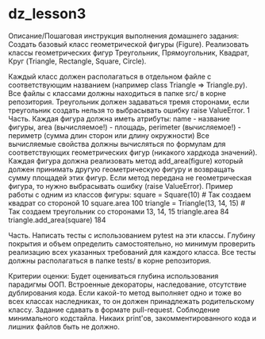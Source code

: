 # dz_lesson3

Описание/Пошаговая инструкция выполнения домашнего задания:
Создать базовый класс геометрической фигуры (Figure).
Реализовать классы геометрических фигур Треугольник, Прямоугольник, Квадрат, Круг (Triangle, Rectangle, Square, Circle).

Каждый класс должен располагаться в отдельном файле с соответствующим названием (например class Triangle => Triangle.py).
Все файлы с классами должны находиться в папке src/ в корне репозитория.
Треугольник должен задаваться тремя сторонами, если треугольник создать нельзя то выбрасывать ошибку raise ValueError.
1 Часть.
Каждая фигура должна иметь атрибуты:
name - название фигуры,
area (вычисляемое!) - площадь,
perimeter (вычисляемое!) - периметр (сумма длин сторон или длину окружности)
Все вычисляемые свойства должны вычисляться по формулам для соответствующих геометрических фигур (никакого хардкода значений).
Каждая фигура должна реализовать метод add_area(figure) который должен принимать другую геометрическую фигуру и возвращать сумму площадей этих фигур.
Если метод передана не геометрическая фигура, то нужно выбрасывать ошибку (raise ValueError).
Пример работы с одним из классов фигуры:
square = Square(10) # Так создаем квадрат со стороной 10
square.area
100
triangle = Triangle(13, 14, 15) # Так создаем треугольник со сторонами 13, 14, 15
triangle.area
84
triangle.add_area(square)
184

Часть.
Написать тесты с использованием pytest на эти классы.
Глубину покрытия и объем определить самостоятельно, но минимум проверить реализацию всех указанных требований для каждого класса.
Все тесты должны располагаться в папке tests/ в корне репозитория.

Критерии оценки:
Будет оцениваться глубина использования парадигмы ООП.
Встроенные декораторы, наследование, отсутствие дублирования кода.
Если какой-то метод выполняет одно и тоже во всех классах наследниках, то он должен принадлежать родительскому классу.
Задание сдавать в формате pull-request.
Соблюдение минимального кодстайла.
Никаих print'ов, закомментированного кода и лишних файлов быть не должно.